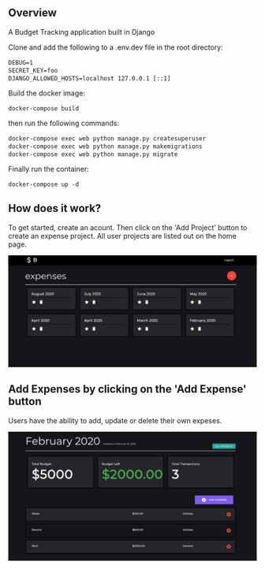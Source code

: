 ## Overview
A Budget Tracking application built in Django

Clone and add the following to a .env.dev file in the root directory:

```
DEBUG=1
SECRET_KEY=foo
DJANGO_ALLOWED_HOSTS=localhost 127.0.0.1 [::1]
```

Build the docker image:

```
docker-compose build
```

then run the following commands:

```
docker-compose exec web python manage.py createsuperuser
docker-compose exec web python manage.py makemigrations
docker-compose exec web python manage.py migrate
```

Finally run the container:

```
docker-compose up -d
```

## How does it work?
To get started, create an acount. Then click on the 'Add Project' button to create an expense project. All user projects are listed out on the home page.

![](https://github.com/beingabeer/Budget-App/blob/master/src/index.png)

## Add Expenses by clicking on the 'Add Expense' button
Users have the ability to add, update or delete their own expeses.

![](https://github.com/beingabeer/Budget-App/blob/master/src/budget-detail.png)


